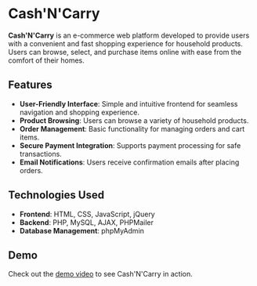# Cash'N'Carry

**Cash'N'Carry** is an e-commerce web platform developed to provide users with a convenient and fast shopping experience for household products. Users can browse, select, and purchase items online with ease from the comfort of their homes.

## Features

- **User-Friendly Interface**: Simple and intuitive frontend for seamless navigation and shopping experience.
- **Product Browsing**: Users can browse a variety of household products.
- **Order Management**: Basic functionality for managing orders and cart items.
- **Secure Payment Integration**: Supports payment processing for safe transactions.
- **Email Notifications**: Users receive confirmation emails after placing orders.

## Technologies Used

- **Frontend**: HTML, CSS, JavaScript, jQuery
- **Backend**: PHP, MySQL, AJAX, PHPMailer
- **Database Management**: phpMyAdmin

## Demo

Check out the [demo video](https://www.youtube.com/watch?v=pIgfqqrwizo) to see Cash'N'Carry in action.
